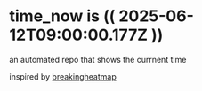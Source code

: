 # time_now is (( 2025-06-12T09:00:00.177Z ))

an automated repo that shows the currnent time

inspired by [breakingheatmap](https://github.com/breakingheatmap/breakingheatmap)